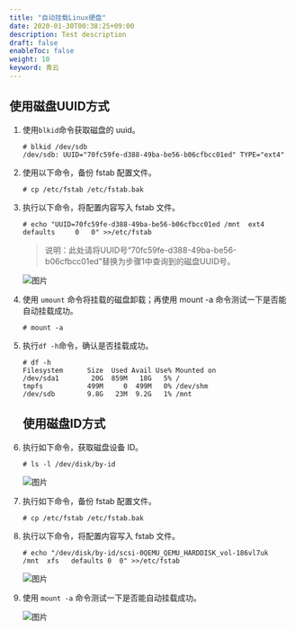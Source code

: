 ```yaml
---
title: "自动挂载Linux硬盘"
date: 2020-01-30T00:38:25+09:00
description: Test description
draft: false
enableToc: false
weight: 10
keyword: 青云
---
```


## 使用磁盘UUID方式

1. 使用`blkid`命令获取磁盘的 uuid。

   ```
   # blkid /dev/sdb
   /dev/sdb: UUID="70fc59fe-d388-49ba-be56-b06cfbcc01ed" TYPE="ext4"
   ```

2. 使用以下命令，备份 fstab 配置文件。

   ```
   # cp /etc/fstab /etc/fstab.bak
   ```

3. 执行以下命令，将配置内容写入 fstab 文件。

   ```
   # echo "UUID=70fc59fe-d388-49ba-be56-b06cfbcc01ed /mnt  ext4 defaults     0   0" >>/etc/fstab
   ```

   > 说明：此处请将UUID号“70fc59fe-d388-49ba-be56-b06cfbcc01ed”替换为步骤1中查询到的磁盘UUID号。

   ![图片](/storage/disk/quickstart/_images/image-1568774988226.png)

4. 使用 `umount` 命令将挂载的磁盘卸载；再使用 mount -a 命令测试一下是否能自动挂载成功。

   ```
   # mount -a
   ```

5. 执行`df -h`命令，确认是否挂载成功。

   ```
   # df -h
   Filesystem      Size  Used Avail Use% Mounted on
   /dev/sda1        20G  859M   18G   5% /
   tmpfs           499M     0  499M   0% /dev/shm
   /dev/sdb        9.8G   23M  9.2G   1% /mnt
   ```

   ## 使用磁盘ID方式

1. 执行如下命令，获取磁盘设备 ID。

   ```
   # ls -l /dev/disk/by-id
   ```

   ![图片](/storage/disk/quickstart/_images/image-1568774991827.png)

2. 执行如下命令，备份 fstab 配置文件。

   ```
   # cp /etc/fstab /etc/fstab.bak
   ```

3. 执行以下命令，将配置内容写入 fstab 文件。

   ```
   # echo "/dev/disk/by-id/scsi-0QEMU_QEMU_HARDDISK_vol-186vl7uk  /mnt  xfs   defaults 0  0" >>/etc/fstab
   ```

   ![图片](/storage/disk/quickstart/_images/image-1568774996736.png)

4. 使用 `mount -a` 命令测试一下是否能自动挂载成功。

   ![图片](/storage/disk/quickstart/_images/image-1568779069613.png)